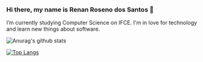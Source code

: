 ### Hi there, my name is Renan Roseno dos Santos 👋

<!--
**RenanRoseno/RenanRoseno** is a ✨ _special_ ✨ repository because its `README.md` (this file) appears on your GitHub profile.-->

 I’m currently studying Computer Science on IFCE. I'm in love for technology and learn new things about software.
 
 ![Anurag's github stats](https://github-readme-stats.vercel.app/api?username=RenanRoseno&show_icons=true)
 
 [![Top Langs](https://github-readme-stats.vercel.app/api/top-langs/?username=RenanRoseno&layout=compact)](https://github.com/anuraghazra/github-readme-stats)
 
<!-- 
- 🔭 I’m currently working on ...
- 🌱 I’m currently learning ...
- 👯 I’m looking to collaborate on ...
- 🤔 I’m looking for help with ...
- 💬 Ask me about ...
- 📫 How to reach me: ...
- 😄 Pronouns: ...
- ⚡ Fun fact: ...
-->
